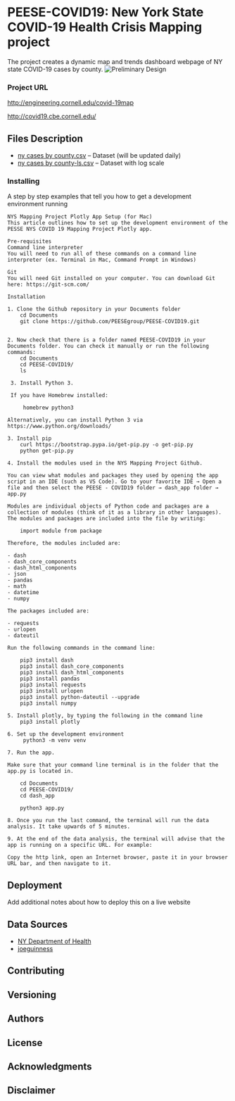 # PEESE-COVID19: New York State COVID-19 Health Crisis Mapping project
The project creates a dynamic map and trends dashboard webpage of NY state COVID-19 cases by county. 
![Preliminary Design]( https://github.com/PEESEgroup/PEESE-COVID19/blob/master/Capture.PNG
)

### Project URL

http://engineering.cornell.edu/covid-19map

http://covid19.cbe.cornell.edu/

## Files Description 

* [ny cases by county.csv](https://github.com/PEESEgroup/PEESE-COVID19/blob/master/ny%20cases%20by%20county.csv) – Dataset (will be updated daily)
* [ny cases by county-ls.csv](https://github.com/PEESEgroup/PEESE-COVID19/blob/master/ny%20cases%20by%20county%20-%20ls.csv) – Dataset with log scale

### Installing

A step by step examples that tell you how to get a development environment running

```
NYS Mapping Project Plotly App Setup (for Mac)
This article outlines how to set up the development environment of the PESSE NYS COVID 19 Mapping Project Plotly app. 

Pre-requisites
Command line interpreter
You will need to run all of these commands on a command line interpreter (ex. Terminal in Mac, Command Prompt in Windows)

Git
You will need Git installed on your computer. You can download Git here: https://git-scm.com/ 

Installation

1. Clone the Github repository in your Documents folder
    cd Documents
    git clone https://github.com/PEESEgroup/PEESE-COVID19.git


2. Now check that there is a folder named PEESE-COVID19 in your Documents folder. You can check it manually or run the following commands:
    cd Documents
    cd PEESE-COVID19/
    ls

 3. Install Python 3. 
 
 If you have Homebrew installed:

     homebrew python3

Alternatively, you can install Python 3 via https://www.python.org/downloads/

3. Install pip
    curl https://bootstrap.pypa.io/get-pip.py -o get-pip.py
    python get-pip.py

4. Install the modules used in the NYS Mapping Project Github. 

You can view what modules and packages they used by opening the app script in an IDE (such as VS Code). Go to your favorite IDE → Open a file and then select the PEESE - COVID19 folder → dash_app folder → app.py

Modules are individual objects of Python code and packages are a collection of modules (think of it as a library in other languages). The modules and packages are included into the file by writing:

    import module from package

Therefore, the modules included are:

- dash
- dash_core_components
- dash_html_components
- json
- pandas
- math
- datetime
- numpy

The packages included are: 

- requests
- urlopen
- dateutil

Run the following commands in the command line:

    pip3 install dash
    pip3 install dash_core_components
    pip3 install dash_html_components
    pip3 install pandas
    pip3 install requests
    pip3 install urlopen
    pip3 install python-dateutil --upgrade
    pip3 install numpy

5. Install plotly, by typing the following in the command line
    pip3 install plotly

6. Set up the development environment
     python3 -m venv venv

7. Run the app.

Make sure that your command line terminal is in the folder that the app.py is located in.

    cd Documents
    cd PEESE-COVID19/
    cd dash_app

    python3 app.py

8. Once you run the last command, the terminal will run the data analysis. It take upwards of 5 minutes.

9. At the end of the data analysis, the terminal will advise that the app is running on a specific URL. For example:
    
Copy the http link, open an Internet browser, paste it in your browser URL bar, and then navigate to it. 

```

## Deployment

Add additional notes about how to deploy this on a live website

## Data Sources

* [NY Department of Health]( https://coronavirus.health.ny.gov/county-county-breakdown-positive-cases) 
* [joeguinness]( https://github.com/joeguinness/covid19data/blob/master/ny_county_cases.csv)

## Contributing

## Versioning

## Authors

## License

## Acknowledgments

## Disclaimer

